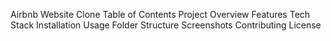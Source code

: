 Airbnb Website Clone
Table of Contents
Project Overview
Features
Tech Stack
Installation
Usage
Folder Structure
Screenshots
Contributing
License
